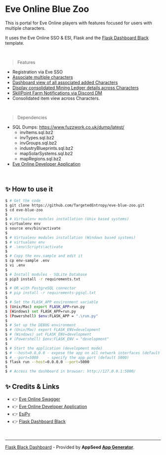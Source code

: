 # Eve Online Blue Zoo

This is portal for Eve Online players with features focused for users with multiple characters.

It uses the Eve Online SSO & ESI, Flask and the [Flask Dashboard Black](https://appseed.us/product/black-dashboard/flask/) template.

<br />

> Features

- Registration via Eve SSO
- [Associate multiple characters](https://i.imgur.com/rZzhefv.png)
- [Dashboard view of all associated added Characters](https://i.imgur.com/A8EwnC7.png)
- [Display consolidated Mining Ledger details across Characters](https://i.imgur.com/BuMGulJ.png)
- [SkillPoint Farm Notifications via Discord DM](https://i.imgur.com/U54ukKu.png)
- Consolidated item view across Characters.
<br />

> Dependencies
 - SQL Dumps: https://www.fuzzwork.co.uk/dump/latest/
    - invItems.sql.bz2 
    - invTypes.sql.bz2
    - invGroups.sql.bz2
    - industryBlueprints.sql.bz2
    - mapSolarSystems.sql.bz2
    - mapRegions.sql.bz2
 - [Eve Online Developer Application](https://developers.eveonline.com/applications)

<br />

## ✨ How to use it

```bash
$ # Get the code
$ git clone https://github.com/TargetedEntropy/eve-blue-zoo.git
$ cd eve-blue-zoo
$
$ # Virtualenv modules installation (Unix based systems)
$ virtualenv env
$ source env/bin/activate
$
$ # Virtualenv modules installation (Windows based systems)
$ # virtualenv env
$ # .\env\Scripts\activate
$
$ # Copy the env.sample and edit it
$ cp env-sample .env
$ vi .env
$
$ # Install modules - SQLite Database
$ pip3 install -r requirements.txt
$
$ # OR with PostgreSQL connector
$ # pip install -r requirements-pgsql.txt
$
$ # Set the FLASK_APP environment variable
$ (Unix/Mac) export FLASK_APP=run.py
$ (Windows) set FLASK_APP=run.py
$ (Powershell) $env:FLASK_APP = ".\run.py"
$
$ # Set up the DEBUG environment
$ # (Unix/Mac) export FLASK_ENV=development
$ # (Windows) set FLASK_ENV=development
$ # (Powershell) $env:FLASK_ENV = "development"
$
$ # Start the application (development mode)
$ # --host=0.0.0.0 - expose the app on all network interfaces (default 127.0.0.1)
$ # --port=5000    - specify the app port (default 5000)  
$ flask run --host=0.0.0.0 --port=5000
$
$ # Access the dashboard in browser: http://127.0.0.1:5000/
```

## ✨ Credits & Links

- 👉 [Eve Online Swagger](https://esi.evetech.net/)
- 👉 [Eve Online Developer Application](https://developers.eveonline.com/applications)
- 👉 [EsiPy](https://github.com/Kyria/EsiPy)
- 👉 [Flask Dashboard Black](https://appseed.us/product/black-dashboard/flask/)

<br />

---
[Flask Black Dashboard](https://appseed.us/product/black-dashboard/flask/) - Provided by **AppSeed [App Generator](https://appseed.us/generator/)**.
